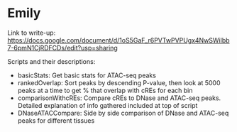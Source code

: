 # Emily

Link to write-up: https://docs.google.com/document/d/1oS5GaF_r6PVTwPVPUgx4NwSWilbb7-6pmN1CjRDFCDs/edit?usp=sharing

Scripts and their descriptions: 

* basicStats:		Get basic stats for ATAC-seq peaks
* rankedOverlap:	Sort peaks by descending P-value, then look at 5000 peaks at a time to get % that overlap with cREs for each bin
* comparisonWithcREs: Compare cREs to DNase and ATAC-seq peaks. Detailed explanation of info gathered included at top of script
* DNaseATACCompare: Side by side comparison of DNase and ATAC-seq peaks for different tissues

